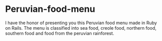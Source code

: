 # Peruvian-food-menu
I have the honor of presenting you this Peruvian food menu made in Ruby on Rails. The menu is classified into sea food, creole food, northern food, southern food and food from the peruvian rainforest.
